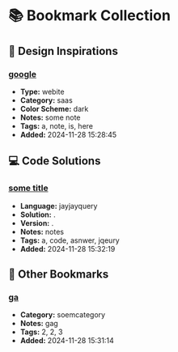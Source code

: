 # 📚 Bookmark Collection

## 🎨 Design Inspirations

### [google](https://google.nl)
- **Type:** webite
- **Category:** saas
- **Color Scheme:** dark
- **Notes:** some note
- **Tags:** a, note, is, here
- **Added:** 2024-11-28 15:28:45


## 💻 Code Solutions

### [some title](https://stackoverflow.com)
- **Language:** jayjayquery
- **Solution:** .
- **Version:** .
- **Notes:** notes
- **Tags:** a, code, asnwer, jqeury
- **Added:** 2024-11-28 15:32:19


## 🔖 Other Bookmarks

### [ga](haha)
- **Category:** soemcategory
- **Notes:** gag
- **Tags:** 2, 2, 3
- **Added:** 2024-11-28 15:31:14

